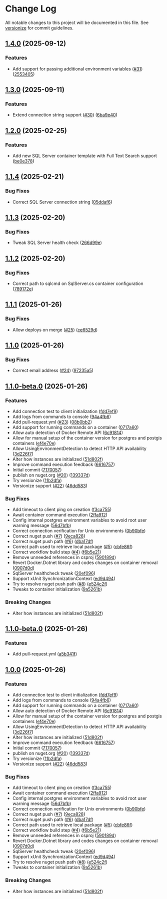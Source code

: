 # Change Log

All notable changes to this project will be documented in this file. See [versionize](https://github.com/versionize/versionize) for commit guidelines.


<a name="1.4.0"></a>
## [1.4.0](https://www.github.com/miguelcouteirorodrigues/DockerTools/releases/tag/v1.4.0) (2025-09-12)

### Features

* Add support for passing additional environment variables ([#31](https://www.github.com/miguelcouteirorodrigues/DockerTools/issues/31)) ([2553405](https://www.github.com/miguelcouteirorodrigues/DockerTools/commit/25534053619dcb3b74e21eb83857447bab3fa460))

<a name="1.3.0"></a>
## [1.3.0](https://www.github.com/miguelcouteirorodrigues/DockerTools/releases/tag/v1.3.0) (2025-09-11)

### Features

* Extend connection string support ([#30](https://www.github.com/miguelcouteirorodrigues/DockerTools/issues/30)) ([6ba9e40](https://www.github.com/miguelcouteirorodrigues/DockerTools/commit/6ba9e4029ee74cc6879b1816490b7872ba6212bd))

<a name="1.2.0"></a>
## [1.2.0](https://www.github.com/miguelcouteirorodrigues/DockerTools/releases/tag/v1.2.0) (2025-02-25)

### Features

* Add new SQL Server container template with Full Text Search support ([be0e378](https://www.github.com/miguelcouteirorodrigues/DockerTools/commit/be0e378326edd1959c2b13d5d0fb1398ca210174))

<a name="1.1.4"></a>
## [1.1.4](https://www.github.com/miguelcouteirorodrigues/DockerTools/releases/tag/v1.1.4) (2025-02-21)

### Bug Fixes

* Correct SQL Server connection string ([05ddaf6](https://www.github.com/miguelcouteirorodrigues/DockerTools/commit/05ddaf6c2cb6d0c1cf8f4d87e5e4b4242c5de097))

<a name="1.1.3"></a>
## [1.1.3](https://www.github.com/miguelcouteirorodrigues/DockerTools/releases/tag/v1.1.3) (2025-02-20)

### Bug Fixes

* Tweak SQL Server health check ([266d99e](https://www.github.com/miguelcouteirorodrigues/DockerTools/commit/266d99ea37bf03bde8a06a35cf54c3580921e10d))

<a name="1.1.2"></a>
## [1.1.2](https://www.github.com/miguelcouteirorodrigues/DockerTools/releases/tag/v1.1.2) (2025-02-20)

### Bug Fixes

* Correct path to sqlcmd on SqlServer.cs container configuration ([789172e](https://www.github.com/miguelcouteirorodrigues/DockerTools/commit/789172e53e6a7f57b7340172dcb823b117c6975a))

<a name="1.1.1"></a>
## [1.1.1](https://www.github.com/miguelcouteirorodrigues/DockerTools/releases/tag/v1.1.1) (2025-01-26)

### Bug Fixes

* Allow deploys on merge ([#25](https://www.github.com/miguelcouteirorodrigues/DockerTools/issues/25)) ([ce6529d](https://www.github.com/miguelcouteirorodrigues/DockerTools/commit/ce6529d4a48f1d0850d1505673d5d54bdec77b95))

<a name="1.1.0"></a>
## [1.1.0](https://www.github.com/miguelcouteirorodrigues/DockerTools/releases/tag/v1.1.0) (2025-01-26)

### Bug Fixes

* Correct email address ([#24](https://www.github.com/miguelcouteirorodrigues/DockerTools/issues/24)) ([97235a5](https://www.github.com/miguelcouteirorodrigues/DockerTools/commit/97235a5997623ac24dc94b0c92b74c141174e668))

<a name="1.1.0-beta.0"></a>
## [1.1.0-beta.0](https://www.github.com/miguelcouteirorodrigues/DockerTools/releases/tag/v1.1.0-beta.0) (2025-01-26)

### Features

* Add connection test to client initialization ([fdd7ef9](https://www.github.com/miguelcouteirorodrigues/DockerTools/commit/fdd7ef9b2a0938bd56e14a0ac58c3c6e2f88b571))
* Add logs from commands to console ([94a4fb6](https://www.github.com/miguelcouteirorodrigues/DockerTools/commit/94a4fb64a07991981c23d01625d3a3dcbe6219a5))
* Add pull-request.yml ([#23](https://www.github.com/miguelcouteirorodrigues/DockerTools/issues/23)) ([08b0bb2](https://www.github.com/miguelcouteirorodrigues/DockerTools/commit/08b0bb2c01a9364c8d2df534210f7484291bec2c))
* Add support for running commands on a container ([0717a60](https://www.github.com/miguelcouteirorodrigues/DockerTools/commit/0717a6087beaa3dbb63d3bbe5c0a58423fa9ace5))
* Allow auto detection of Docker Remote API ([6c91814](https://www.github.com/miguelcouteirorodrigues/DockerTools/commit/6c9181403dde2a62fb43134d8f423674fc0593cd))
* Allow for manual setup of the container version for postgres and postgis containers ([ef4e70e](https://www.github.com/miguelcouteirorodrigues/DockerTools/commit/ef4e70e42b6a996f9ddeecead444f17066d10847))
* Allow UsingEnvironmentDetection to detect HTTP API availability ([3d226f7](https://www.github.com/miguelcouteirorodrigues/DockerTools/commit/3d226f7fc8ba3fa21d88a30f07c3c2af8dcc4a40))
* Alter how instances are initialized ([51d802f](https://www.github.com/miguelcouteirorodrigues/DockerTools/commit/51d802fc74958dcf73c0cdeab49c12981dfdff71))
* Improve command execution feedback ([6616757](https://www.github.com/miguelcouteirorodrigues/DockerTools/commit/66167572315b1d0107ac31b2656f598a5b423568))
* Initial commit ([7170057](https://www.github.com/miguelcouteirorodrigues/DockerTools/commit/717005767f77cedac6c6ff11d4268bc8736f18b6))
* publish on nuget.org ([#20](https://www.github.com/miguelcouteirorodrigues/DockerTools/issues/20)) ([139337d](https://www.github.com/miguelcouteirorodrigues/DockerTools/commit/139337dc2125b2791cfaef27dcf81839eb3e80ad))
* Try versionize ([11b2dfa](https://www.github.com/miguelcouteirorodrigues/DockerTools/commit/11b2dfa48c627e4602fe2b9913c3e61a1cceb6ab))
* Versionize support ([#22](https://www.github.com/miguelcouteirorodrigues/DockerTools/issues/22)) ([46dd583](https://www.github.com/miguelcouteirorodrigues/DockerTools/commit/46dd583f4dc70354ffcb26c9105e5ea882fed2a9))

### Bug Fixes

* Add timeout to client ping on creation ([f3ca755](https://www.github.com/miguelcouteirorodrigues/DockerTools/commit/f3ca755be5189f35782a9f61609871de78bca941))
* Await container command execution ([2ffa912](https://www.github.com/miguelcouteirorodrigues/DockerTools/commit/2ffa912f1741fa970b4b64ab47529441cb77b7bc))
* Config internal postgres environment variables to avoid root user warning message ([56d7bfb](https://www.github.com/miguelcouteirorodrigues/DockerTools/commit/56d7bfbee9e40122f0d8bab37c75e8333bc419e3))
* Correct connection verification for Unix environments ([0b90bfe](https://www.github.com/miguelcouteirorodrigues/DockerTools/commit/0b90bfe21c890f129b86d1ac4cb02219937a3c78))
* Correct nuget push ([#7](https://www.github.com/miguelcouteirorodrigues/DockerTools/issues/7)) ([9eca828](https://www.github.com/miguelcouteirorodrigues/DockerTools/commit/9eca8282ea162427210b973ea0688f58d60d9640))
* Correct nuget push path ([#6](https://www.github.com/miguelcouteirorodrigues/DockerTools/issues/6)) ([dba17df](https://www.github.com/miguelcouteirorodrigues/DockerTools/commit/dba17df9dfa06ccd0d1fd4acdf0717d85ef74aa6))
* Correct path used to retrieve local package ([#5](https://www.github.com/miguelcouteirorodrigues/DockerTools/issues/5)) ([cbfe86f](https://www.github.com/miguelcouteirorodrigues/DockerTools/commit/cbfe86f6c5d723b6c3d2a86de11175c97fc1666b))
* Correct workflow build step ([#4](https://www.github.com/miguelcouteirorodrigues/DockerTools/issues/4)) ([f6b5e21](https://www.github.com/miguelcouteirorodrigues/DockerTools/commit/f6b5e21aa19529360438576088a38cca3c966c23))
* Remove unneeded references in csproj ([590189d](https://www.github.com/miguelcouteirorodrigues/DockerTools/commit/590189d9e432ad83f3edd12a234c06813e2b72e4))
* Revert Docker.Dotnet library and codes changes on container removal ([0907d0d](https://www.github.com/miguelcouteirorodrigues/DockerTools/commit/0907d0dbf1236e02febb3b8ebb8ac5943ecd1627))
* SqlServer healthcheck tweak ([20ef096](https://www.github.com/miguelcouteirorodrigues/DockerTools/commit/20ef096c609fd1b05c5a0cc4121d3ef2ad536761))
* Support xUnit SynchronizationContext ([ed9d494](https://www.github.com/miguelcouteirorodrigues/DockerTools/commit/ed9d49446f4ff4bf350421d1dddd6058d73f0127))
* Try to resolve nuget push path ([#8](https://www.github.com/miguelcouteirorodrigues/DockerTools/issues/8)) ([e524c2f](https://www.github.com/miguelcouteirorodrigues/DockerTools/commit/e524c2f15f6aee783ca46744d73544bfb11dfaff))
* Tweaks to container initialization ([9a5261b](https://www.github.com/miguelcouteirorodrigues/DockerTools/commit/9a5261bbd3a0d64fc909ff3de9f04079f97ecb78))

### Breaking Changes

* Alter how instances are initialized ([51d802f](https://www.github.com/miguelcouteirorodrigues/DockerTools/commit/51d802fc74958dcf73c0cdeab49c12981dfdff71))

<a name="1.1.0-beta.0"></a>
## [1.1.0-beta.0](https://www.github.com/miguelcouteirorodrigues/DockerTools/releases/tag/v1.1.0-beta.0) (2025-01-26)

### Features

* Add pull-request.yml ([a5b341f](https://www.github.com/miguelcouteirorodrigues/DockerTools/commit/a5b341f8613a1bc10a13953f88a9dbbe7bce100e))

<a name="1.0.0"></a>
## [1.0.0](https://www.github.com/miguelcouteirorodrigues/DockerTools/releases/tag/v1.0.0) (2025-01-26)

### Features

* Add connection test to client initialization ([fdd7ef9](https://www.github.com/miguelcouteirorodrigues/DockerTools/commit/fdd7ef9b2a0938bd56e14a0ac58c3c6e2f88b571))
* Add logs from commands to console ([94a4fb6](https://www.github.com/miguelcouteirorodrigues/DockerTools/commit/94a4fb64a07991981c23d01625d3a3dcbe6219a5))
* Add support for running commands on a container ([0717a60](https://www.github.com/miguelcouteirorodrigues/DockerTools/commit/0717a6087beaa3dbb63d3bbe5c0a58423fa9ace5))
* Allow auto detection of Docker Remote API ([6c91814](https://www.github.com/miguelcouteirorodrigues/DockerTools/commit/6c9181403dde2a62fb43134d8f423674fc0593cd))
* Allow for manual setup of the container version for postgres and postgis containers ([ef4e70e](https://www.github.com/miguelcouteirorodrigues/DockerTools/commit/ef4e70e42b6a996f9ddeecead444f17066d10847))
* Allow UsingEnvironmentDetection to detect HTTP API availability ([3d226f7](https://www.github.com/miguelcouteirorodrigues/DockerTools/commit/3d226f7fc8ba3fa21d88a30f07c3c2af8dcc4a40))
* Alter how instances are initialized ([51d802f](https://www.github.com/miguelcouteirorodrigues/DockerTools/commit/51d802fc74958dcf73c0cdeab49c12981dfdff71))
* Improve command execution feedback ([6616757](https://www.github.com/miguelcouteirorodrigues/DockerTools/commit/66167572315b1d0107ac31b2656f598a5b423568))
* Initial commit ([7170057](https://www.github.com/miguelcouteirorodrigues/DockerTools/commit/717005767f77cedac6c6ff11d4268bc8736f18b6))
* publish on nuget.org ([#20](https://www.github.com/miguelcouteirorodrigues/DockerTools/issues/20)) ([139337d](https://www.github.com/miguelcouteirorodrigues/DockerTools/commit/139337dc2125b2791cfaef27dcf81839eb3e80ad))
* Try versionize ([11b2dfa](https://www.github.com/miguelcouteirorodrigues/DockerTools/commit/11b2dfa48c627e4602fe2b9913c3e61a1cceb6ab))
* Versionize support ([#22](https://www.github.com/miguelcouteirorodrigues/DockerTools/issues/22)) ([46dd583](https://www.github.com/miguelcouteirorodrigues/DockerTools/commit/46dd583f4dc70354ffcb26c9105e5ea882fed2a9))

### Bug Fixes

* Add timeout to client ping on creation ([f3ca755](https://www.github.com/miguelcouteirorodrigues/DockerTools/commit/f3ca755be5189f35782a9f61609871de78bca941))
* Await container command execution ([2ffa912](https://www.github.com/miguelcouteirorodrigues/DockerTools/commit/2ffa912f1741fa970b4b64ab47529441cb77b7bc))
* Config internal postgres environment variables to avoid root user warning message ([56d7bfb](https://www.github.com/miguelcouteirorodrigues/DockerTools/commit/56d7bfbee9e40122f0d8bab37c75e8333bc419e3))
* Correct connection verification for Unix environments ([0b90bfe](https://www.github.com/miguelcouteirorodrigues/DockerTools/commit/0b90bfe21c890f129b86d1ac4cb02219937a3c78))
* Correct nuget push ([#7](https://www.github.com/miguelcouteirorodrigues/DockerTools/issues/7)) ([9eca828](https://www.github.com/miguelcouteirorodrigues/DockerTools/commit/9eca8282ea162427210b973ea0688f58d60d9640))
* Correct nuget push path ([#6](https://www.github.com/miguelcouteirorodrigues/DockerTools/issues/6)) ([dba17df](https://www.github.com/miguelcouteirorodrigues/DockerTools/commit/dba17df9dfa06ccd0d1fd4acdf0717d85ef74aa6))
* Correct path used to retrieve local package ([#5](https://www.github.com/miguelcouteirorodrigues/DockerTools/issues/5)) ([cbfe86f](https://www.github.com/miguelcouteirorodrigues/DockerTools/commit/cbfe86f6c5d723b6c3d2a86de11175c97fc1666b))
* Correct workflow build step ([#4](https://www.github.com/miguelcouteirorodrigues/DockerTools/issues/4)) ([f6b5e21](https://www.github.com/miguelcouteirorodrigues/DockerTools/commit/f6b5e21aa19529360438576088a38cca3c966c23))
* Remove unneeded references in csproj ([590189d](https://www.github.com/miguelcouteirorodrigues/DockerTools/commit/590189d9e432ad83f3edd12a234c06813e2b72e4))
* Revert Docker.Dotnet library and codes changes on container removal ([0907d0d](https://www.github.com/miguelcouteirorodrigues/DockerTools/commit/0907d0dbf1236e02febb3b8ebb8ac5943ecd1627))
* SqlServer healthcheck tweak ([20ef096](https://www.github.com/miguelcouteirorodrigues/DockerTools/commit/20ef096c609fd1b05c5a0cc4121d3ef2ad536761))
* Support xUnit SynchronizationContext ([ed9d494](https://www.github.com/miguelcouteirorodrigues/DockerTools/commit/ed9d49446f4ff4bf350421d1dddd6058d73f0127))
* Try to resolve nuget push path ([#8](https://www.github.com/miguelcouteirorodrigues/DockerTools/issues/8)) ([e524c2f](https://www.github.com/miguelcouteirorodrigues/DockerTools/commit/e524c2f15f6aee783ca46744d73544bfb11dfaff))
* Tweaks to container initialization ([9a5261b](https://www.github.com/miguelcouteirorodrigues/DockerTools/commit/9a5261bbd3a0d64fc909ff3de9f04079f97ecb78))

### Breaking Changes

* Alter how instances are initialized ([51d802f](https://www.github.com/miguelcouteirorodrigues/DockerTools/commit/51d802fc74958dcf73c0cdeab49c12981dfdff71))

